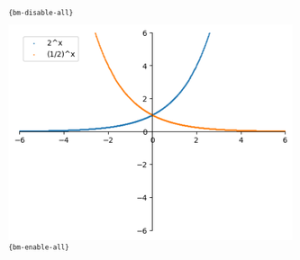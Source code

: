 `{bm-disable-all}`

![Graph(s) of 2^x,(1/2)^x](calculus_ed4dfc47422a2b1b7477337c786d405b.png)
`{bm-enable-all}`

